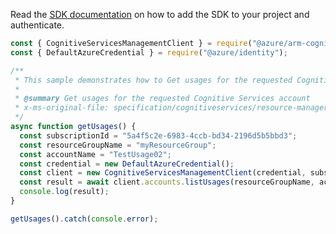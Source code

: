 Read the [SDK documentation](https://github.com/Azure/azure-sdk-for-js/blob/%40azure%2Farm-cognitiveservices_7.1.0/sdk/cognitiveservices/arm-cognitiveservices/README.md) on how to add the SDK to your project and authenticate.

```javascript
const { CognitiveServicesManagementClient } = require("@azure/arm-cognitiveservices");
const { DefaultAzureCredential } = require("@azure/identity");

/**
 * This sample demonstrates how to Get usages for the requested Cognitive Services account
 *
 * @summary Get usages for the requested Cognitive Services account
 * x-ms-original-file: specification/cognitiveservices/resource-manager/Microsoft.CognitiveServices/stable/2022-03-01/examples/GetUsages.json
 */
async function getUsages() {
  const subscriptionId = "5a4f5c2e-6983-4ccb-bd34-2196d5b5bbd3";
  const resourceGroupName = "myResourceGroup";
  const accountName = "TestUsage02";
  const credential = new DefaultAzureCredential();
  const client = new CognitiveServicesManagementClient(credential, subscriptionId);
  const result = await client.accounts.listUsages(resourceGroupName, accountName);
  console.log(result);
}

getUsages().catch(console.error);
```
